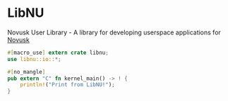 # LibNU

Novusk User Library - A library for developing userspace applications for [Novusk](https://github.com/new-kernel/novusk)

```rust
#[macro_use] extern crate libnu;
use libnu::io::*;

#[no_mangle]
pub extern "C" fn kernel_main() -> ! {
    println!("Print from LibNU!");
}
```
